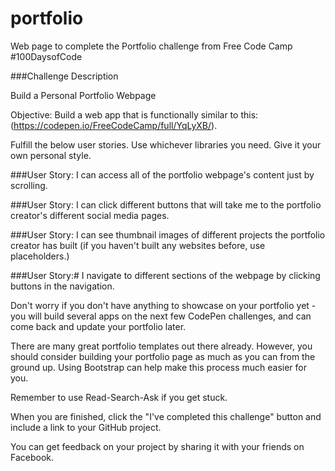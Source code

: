 # portfolio
Web page to complete the Portfolio challenge from Free Code Camp #100DaysofCode

###Challenge Description

Build a Personal Portfolio Webpage

Objective: Build a web app that is functionally similar to this: (https://codepen.io/FreeCodeCamp/full/YqLyXB/).

Fulfill the below user stories. Use whichever libraries you need. Give it your own personal style.

###User Story: I can access all of the portfolio webpage's content just by scrolling.

###User Story: I can click different buttons that will take me to the portfolio creator's different social media pages.

###User Story: I can see thumbnail images of different projects the portfolio creator has built (if you haven't built any websites before, use placeholders.)

###User Story:# I navigate to different sections of the webpage by clicking buttons in the navigation.

Don't worry if you don't have anything to showcase on your portfolio yet - you will build several apps on the next few CodePen challenges, and can come back and update your portfolio later.

There are many great portfolio templates out there already. However, you should consider building your portfolio page as much as you can from the ground up. Using Bootstrap can help make this process much easier for you.

Remember to use Read-Search-Ask if you get stuck.

When you are finished, click the "I've completed this challenge" button and include a link to your GitHub project.

You can get feedback on your project by sharing it with your friends on Facebook.
